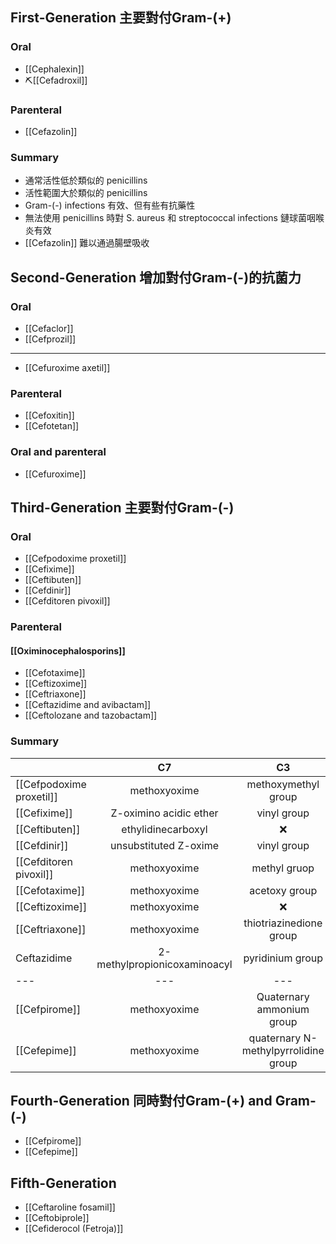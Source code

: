## First-Generation 主要對付Gram-(+)
### Oral
- [[Cephalexin]]
- ⛏️[[Cefadroxil]]
### Parenteral
- [[Cefazolin]]
### Summary
- 通常活性低於類似的 penicillins
- 活性範圍大於類似的 penicillins
- Gram-(-) infections 有效、但有些有抗藥性
- 無法使用 penicillins 時對 S. aureus 和 streptococcal infections 鏈球菌咽喉炎有效
- [[Cefazolin]] 難以通過腸壁吸收
## Second-Generation 增加對付Gram-(-)的抗菌力
### Oral
- [[Cefaclor]]
- [[Cefprozil]]
---
- [[Cefuroxime axetil]]
### Parenteral
- [[Cefoxitin]]
- [[Cefotetan]] 
### Oral and parenteral
- [[Cefuroxime]]
## Third-Generation 主要對付Gram-(-)
### Oral
- [[Cefpodoxime proxetil]]
- [[Cefixime]]
- [[Ceftibuten]]
- [[Cefdinir]]
- [[Cefditoren pivoxil]]
### Parenteral
#### [[Oximinocephalosporins]]
- [[Cefotaxime]]
- [[Ceftizoxime]]
- [[Ceftriaxone]]
- [[Ceftazidime and avibactam]]
- [[Ceftolozane and tazobactam]]
### Summary

|                          |              C7              |                  C3                  |
| ------------------------ |:----------------------------:|:------------------------------------:|
| [[Cefpodoxime proxetil]] |         methoxyoxime         |         methoxymethyl group          |
| [[Cefixime]]             |    Z-oximino acidic ether    |             vinyl group              |
| [[Ceftibuten]]           |      ethylidinecarboxyl      |                  ❌                  |
| [[Cefdinir]]             |    unsubstituted Z-oxime     |             vinyl group              |
| [[Cefditoren pivoxil]]   |         methoxyoxime         |             methyl gruop             |
| [[Cefotaxime]]           |         methoxyoxime         |            acetoxy group             |
| [[Ceftizoxime]]          |         methoxyoxime         |                  ❌                  |
| [[Ceftriaxone]]          |         methoxyoxime         |       thiotriazinedione group        |
| Ceftazidime              | 2-methylpropionicoxaminoacyl |           pyridinium group           |
| ---                      |             ---              |                 ---                  |
| [[Cefpirome]]            |         methoxyoxime         |      Quaternary ammonium group       |
| [[Cefepime]]             |         methoxyoxime         | quaternary N-methylpyrrolidine group |

## Fourth-Generation 同時對付Gram-(+) and Gram-(-)
- [[Cefpirome]]
- [[Cefepime]]
## Fifth-Generation
- [[Ceftaroline fosamil]]
- [[Ceftobiprole]]
- [[Cefiderocol (Fetroja)]]